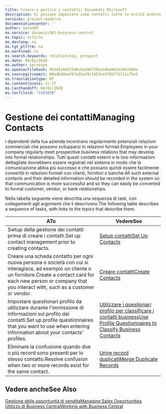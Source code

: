 ```yaml
---
title: Creare e gestire i contatti| Documenti Microsoft
description: Si possono impostare come contatti tutte le entità esterne con cui si ha una relazione d'affari, ad esempio prospetti, clienti, fornitori e consulenti.
services: project-madeira
documentationcenter: ''
author: SorenGP
ms.service: dynamics365-business-central
ms.topic: article
ms.devlang: na
ms.tgt_pltfrm: na
ms.workload: na
ms.search.keywords: relationship, prospect
ms.date: 04/01/2020
ms.author: sgroespe
ms.openlocfilehash: 99345104555d8cba2887361a1de4941b24b7499a
ms.sourcegitcommit: 88e4b30eaf6fa32af0c1452ce2f85ff1111c75e2
ms.translationtype: HT
ms.contentlocale: it-IT
ms.lasthandoff: 04/01/2020
ms.locfileid: "3181630"
---
```

# <a name="managing-contacts"></a><span data-ttu-id="41252-103">Gestione dei contatti</span><span class="sxs-lookup"><span data-stu-id="41252-103">Managing Contacts</span></span>
<span data-ttu-id="41252-104">I dipendenti della tua azienda incontrano regolarmente potenziali relazioni commerciali che possono svilupparsi in relazioni formali.</span><span class="sxs-lookup"><span data-stu-id="41252-104">Employees in your company regularly meet prospective business relations that may develop into formal relationships.</span></span> <span data-ttu-id="41252-105">Tutti questi contatti esterni e le loro informazioni dettagliate dovrebbero essere registrati nel sistema in modo che la comunicazione abbia più successo e che possano quindi essere facilmente convertiti in relazioni formali con clienti, fornitori o banche.</span><span class="sxs-lookup"><span data-stu-id="41252-105">All such external contacts and their detailed information should be recorded in the system so that communication is more successful and so they can easily be converted to formal customer, vendor, or bank relationships.</span></span>

<span data-ttu-id="41252-106">Nella tabella seguente viene descritta una sequenza di task, con collegamenti agli argomenti che li descrivono.</span><span class="sxs-lookup"><span data-stu-id="41252-106">The following table describes a sequence of tasks, with links to the topics that describe them.</span></span>

| <span data-ttu-id="41252-107">A</span><span class="sxs-lookup"><span data-stu-id="41252-107">To</span></span> | <span data-ttu-id="41252-108">Vedere</span><span class="sxs-lookup"><span data-stu-id="41252-108">See</span></span> |
| --- | --- |
| <span data-ttu-id="41252-109">Swtup della gestione dei contatti prima di creare i contatti.</span><span class="sxs-lookup"><span data-stu-id="41252-109">Set up contact management prior to creating contacts.</span></span> |[<span data-ttu-id="41252-110">Setup contatti</span><span class="sxs-lookup"><span data-stu-id="41252-110">Set Up Contacts</span></span>](marketing-setup-contacts.md) |
| <span data-ttu-id="41252-111">Creare una scheda contatto per ogni nuova persona o società con cui si interagisce, ad esempio un cliente o un fornitore.</span><span class="sxs-lookup"><span data-stu-id="41252-111">Create a contact card for each new person or company that you interact with, such as a customer or vendor.</span></span> |[<span data-ttu-id="41252-112">Creare contatti</span><span class="sxs-lookup"><span data-stu-id="41252-112">Create Contacts</span></span>](marketing-create-contact-companies.md) |
|<span data-ttu-id="41252-113">Impostare questionari profilo da utilizzare durante l'immissione di informazioni sul profilo dei contatti.</span><span class="sxs-lookup"><span data-stu-id="41252-113">Set up profile questionnaires that you want to use when entering information about your contacts' profiles.</span></span>|[<span data-ttu-id="41252-114">Utilizzare i questionari profilo per classificare i contatti business</span><span class="sxs-lookup"><span data-stu-id="41252-114">Use Profile Questionnaires to Classify Business Contacts</span></span>](marketing-create-contact-profile-questionnaire.md)|
|<span data-ttu-id="41252-115">Eliminare la confusione quando due o più record sono presenti per lo stesso contatto.</span><span class="sxs-lookup"><span data-stu-id="41252-115">Resolve confusion when two or more records exist for the same contact.</span></span>|[<span data-ttu-id="41252-116">Unire record duplicati</span><span class="sxs-lookup"><span data-stu-id="41252-116">Merge Duplicate Records</span></span>](sales-how-merge-duplicate-records.md)|

## <a name="see-also"></a><span data-ttu-id="41252-117">Vedere anche</span><span class="sxs-lookup"><span data-stu-id="41252-117">See Also</span></span>
[<span data-ttu-id="41252-118">Gestione delle opportunità di vendita</span><span class="sxs-lookup"><span data-stu-id="41252-118">Managing Sales Opportunities</span></span>](marketing-manage-sales-opportunities.md)  
[<span data-ttu-id="41252-119">Utilizzo di Business Central</span><span class="sxs-lookup"><span data-stu-id="41252-119">Working with Business Central</span></span>](ui-work-product.md)  

